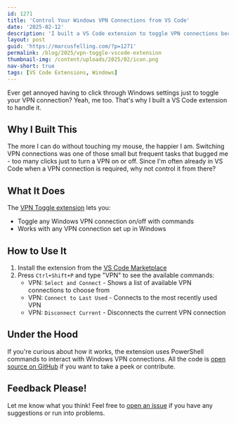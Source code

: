 ```yaml
---
id: 1271
title: 'Control Your Windows VPN Connections from VS Code'
date: '2025-02-12'
description: 'I built a VS Code extension to toggle VPN connections because clicking is too much work'
layout: post
guid: 'https://marcusfelling.com/?p=1271'
permalink: /blog/2025/vpn-toggle-vscode-extension
thumbnail-img: /content/uploads/2025/02/icon.png
nav-short: true
tags: [VS Code Extensions, Windows]
---
```


Ever get annoyed having to click through Windows settings just to toggle your VPN connection? Yeah, me too. That's why I built a VS Code extension to handle it.

## Why I Built This

The more I can do without touching my mouse, the happier I am. Switching VPN connections was one of those small but frequent tasks that bugged me - too many clicks just to turn a VPN on or off. Since I'm often already in VS Code when a VPN connection is required, why not control it from there?

## What It Does

The [VPN Toggle extension](https://marketplace.visualstudio.com/items?itemName=MFelling.vpn-toggle) lets you:
- Toggle any Windows VPN connection on/off with commands
- Works with any VPN connection set up in Windows

## How to Use It

1. Install the extension from the [VS Code Marketplace](https://marketplace.visualstudio.com/items?itemName=MFelling.vpn-toggle)
2. Press `Ctrl+Shift+P` and type "VPN" to see the available commands:
    - VPN: `Select and Connect` - Shows a list of available VPN connections to choose from
    - VPN: `Connect to Last Used` - Connects to the most recently used VPN
    - VPN: `Disconnect Current` - Disconnects the current VPN connection

## Under the Hood

If you're curious about how it works, the extension uses PowerShell commands to interact with Windows VPN connections. All the code is [open source on GitHub](https://github.com/MarcusFelling/vpn-toggle) if you want to take a peek or contribute.

## Feedback Please!

Let me know what you think! Feel free to [open an issue](https://github.com/MarcusFelling/vpn-toggle/issues) if you have any suggestions or run into problems.

